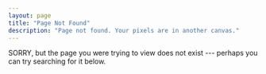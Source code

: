```yaml
---
layout: page
title: "Page Not Found"
description: "Page not found. Your pixels are in another canvas."
---  
```


SORRY, but the page you were trying to view does not exist --- perhaps you can try searching for it below.

<script type="text/javascript">
  var GOOG_FIXURL_LANG = 'it';
  var GOOG_FIXURL_SITE = '{{ site.baseurl }}'
</script>
<script type="text/javascript"
  src="http://linkhelp.clients.google.com/tbproxy/lh/wm/fixurl.js">
</script>
